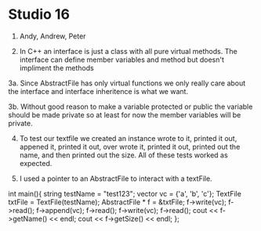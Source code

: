 # Studio 16

1. Andy, Andrew, Peter

2. In C++ an interface is just a class with all pure virtual methods. The interface can define member
variables and method but doesn't impliment the methods

3a. Since AbstractFile has only virtual functions we only really care about the interface and interface
inheritence is what we want.

3b. Without good reason to make a variable protected or public the variable should be made private
so at least for now the member variables will be private.

4. To test our textfile we created an instance wrote to it, printed it out, appened it, printed it out,
over wrote it, printed it out, printed out the name, and then printed out the size. All of these
tests worked as expected.

5. I used a pointer to an AbstractFile to interact with a textFile.

int main(){
   string testName = "test123";
   vector<char> vc = {'a', 'b', 'c'};
   TextFile txtFile = TextFile(testName);
   AbstractFile * f = &txtFile;
   f->write(vc);
   f->read();
   f->append(vc);
   f->read();
   f->write(vc);
   f->read();
   cout << f->getName() << endl;
   cout << f->getSize() << endl;
};
